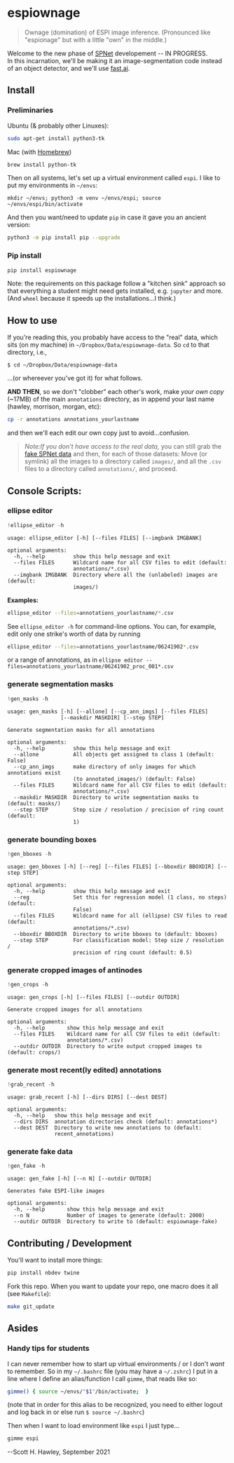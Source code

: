 # espiownage



> Ownage (domination) of ESPI image inference. (Pronounced like "espionage" but with a little "own" in the middle.)

Welcome to the new phase of [SPNet](https://github.com/drscotthawley/SPNet) developement -- IN PROGRESS.  
In this incarnation, we'll be making it an image-segmentation code instead of an object detector, and we'll use [fast.ai](fast.ai).   

## Install

### Preliminaries

Ubuntu (& probably other Linuxes):
```bash
sudo apt-get install python3-tk
```

Mac (with [Homebrew](https://brew.sh/))
```bash
brew install python-tk
```

Then on all systems, let's set up a virtual environment called `espi`. 
I like to put my environments in `~/envs`:

```
mkdir ~/envs; python3 -m venv ~/envs/espi; source ~/envs/espi/bin/activate
```
And then you want/need to update `pip` in case it gave you an ancient version:

```bash
python3 -m pip install pip --upgrade
```

### Pip install

```bash
pip install espiownage
```
Note: the requirements on this package follow a "kitchen sink" approach so that everything a student might need gets installed, e.g. `jupyter` and more. (And `wheel` because it speeds up the installations...I think.)

## How to use

If you're reading this, you probably have access to the "real" data, which sits (on my machine) in `~/Dropbox/Data/espiownage-data`.  So `cd` to that directory, i.e.,
```
$ cd ~/Dropbox/Data/espiownage-data
```
...(or whereever you've got it) for what follows. 

**AND THEN**, so we don't "clobber" each other's work, make *your own copy* (~17MB) of the main `annotations` directory, as in append your last name (hawley, morrison, morgan, etc):

```bash
cp -r annotations annotations_yourlastname
```
and then we'll each edit our own copy just to avoid...confusion. 
> *Note:If you don't have access to the real data,* you can still grab the [fake SPNet data](https://zenodo.org/record/4445434) and then, for each of those datasets: Move (or symlink) all the images to a directory called `images/`, and all the `.csv` files to a directory called `annotations/`, and proceed.

## Console Scripts:

### ellipse editor

```python
!ellipse_editor -h
```

    usage: ellipse_editor [-h] [--files FILES] [--imgbank IMGBANK]
    
    optional arguments:
      -h, --help         show this help message and exit
      --files FILES      Wildcard name for all CSV files to edit (default:
                         annotations/*.csv)
      --imgbank IMGBANK  Directory where all the (unlabeled) images are (default:
                         images/)


**Examples:**
```bash
ellipse_editor --files=annotations_yourlastname/*.csv
```

See `ellipse_editor -h` for command-line options.   You can, for example, edit only one strike's worth of data by running

```bash
ellipse_editor --files=annotations_yourlastname/06241902*.csv
```
or a range of annotations, as in `ellipse editor --files=annotations_yourlastname/06241902_proc_001*.csv`

### generate segmentation masks

```python
!gen_masks -h
```

    usage: gen_masks [-h] [--allone] [--cp_ann_imgs] [--files FILES]
                     [--maskdir MASKDIR] [--step STEP]
    
    Generate segmentation masks for all annotations
    
    optional arguments:
      -h, --help         show this help message and exit
      --allone           All objects get assigned to class 1 (default: False)
      --cp_ann_imgs      make directory of only images for which annotations exist
                         (to annotated_images/) (default: False)
      --files FILES      Wildcard name for all CSV files to edit (default:
                         annotations/*.csv)
      --maskdir MASKDIR  Directory to write segmentation masks to (default: masks/)
      --step STEP        Step size / resolution / precision of ring count (default:
                         1)


### generate bounding boxes

```python
!gen_bboxes -h
```

    usage: gen_bboxes [-h] [--reg] [--files FILES] [--bboxdir BBOXDIR] [--step STEP]
    
    optional arguments:
      -h, --help         show this help message and exit
      --reg              Set this for regression model (1 class, no steps) (default:
                         False)
      --files FILES      Wildcard name for all (ellipse) CSV files to read (default:
                         annotations/*.csv)
      --bboxdir BBOXDIR  Directory to write bboxes to (default: bboxes)
      --step STEP        For classification model: Step size / resolution /
                         precision of ring count (default: 0.5)


### generate cropped images of antinodes

```python
!gen_crops -h
```

    usage: gen_crops [-h] [--files FILES] [--outdir OUTDIR]
    
    Generate cropped images for all annotations
    
    optional arguments:
      -h, --help       show this help message and exit
      --files FILES    Wildcard name for all CSV files to edit (default:
                       annotations/*.csv)
      --outdir OUTDIR  Directory to write output cropped images to (default: crops/)


### generate most recent(ly edited) annotations

```python
!grab_recent -h
```

    usage: grab_recent [-h] [--dirs DIRS] [--dest DEST]
    
    optional arguments:
      -h, --help   show this help message and exit
      --dirs DIRS  annotation directories check (default: annotations*)
      --dest DEST  Directory to write new annotations to (default:
                   recent_annotations)


### generate fake data

```python
!gen_fake -h
```

    usage: gen_fake [-h] [--n N] [--outdir OUTDIR]
    
    Generates fake ESPI-like images
    
    optional arguments:
      -h, --help       show this help message and exit
      --n N            Number of images to generate (default: 2000)
      --outdir OUTDIR  Directory to write to (default: espiownage-fake)


## Contributing / Development 

You'll want to install more things:

```bash
pip install nbdev twine 
```

Fork this repo.  When you want to update your repo, one macro does it all (see `Makefile`):
```bash
make git_update
```

## Asides

### Handy tips for students
I can never remember how to start up virtual environments / or I don't *want* to remember. So in my `~/.bashrc` file (you may have a `~/.zshrc`) I put in a line where I define an alias/function I call `gimme`, that reads like so:
```bash
gimme() { source ~/envs/"$1"/bin/activate;  }
```
(note that in order for this alias to be recognized, you need to either logout and log back in or else run `$ source ~/.bashrc`)

Then when I want to load environment like `espi` I just type...
```bash
gimme espi
```


--Scott H. Hawley, September 2021
